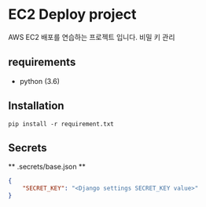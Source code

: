 # EC2 Deploy project

AWS EC2 배포를 연습하는 프로젝트 입니다.
비밀 키 관리

## requirements

- python (3.6)

## Installation

```
pip install -r requirement.txt
```


## Secrets

** .secrets/base.json **

```json
{
    "SECRET_KEY": "<Django settings SECRET_KEY value>"
}
```